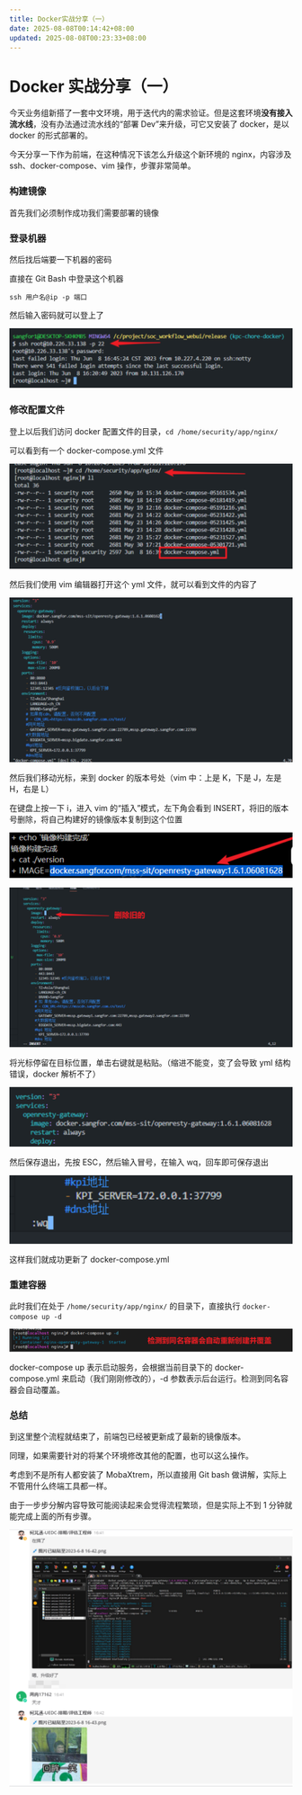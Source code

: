 ```yaml
---
title: Docker实战分享（一）
date: 2025-08-08T00:14:42+08:00
updated: 2025-08-08T00:23:33+08:00
---
```


# Docker 实战分享（一）

今天业务组新搭了一套中文环境，用于迭代内的需求验证。但是这套环境**没有接入流水线**，没有办法通过流水线的“部署 Dev”来升级，可它又安装了 docker，是以 docker 的形式部署的。

今天分享一下作为前端，在这种情况下该怎么升级这个新环境的 nginx，内容涉及 ssh、docker-compose、vim 操作，步骤非常简单。

### 构建镜像

首先我们必须制作成功我们需要部署的镜像

### 登录机器

然后找后端要一下机器的密码

直接在 Git Bash 中登录这个机器

`ssh 用户名@ip -p 端口`

然后输入密码就可以登上了

![](./img/IcjQb0OyYotdUuxLl45c2TVtnog.png)

### 修改配置文件

登上以后我们访问 docker 配置文件的目录，`cd /home/security/app/nginx/`

可以看到有一个 docker-compose.yml 文件

![](./img/P3psb52aKoERflxpmR7cKCdyn4b.png)

然后我们使用 vim 编辑器打开这个 yml 文件，就可以看到文件的内容了

![](./img/FGoZbJGxFovK5Vx6jC3cNrxgnbg.png)

然后我们移动光标，来到 docker 的版本号处（vim 中：上是 K，下是 J，左是 H，右是 L）

在键盘上按一下 i，进入 vim 的“插入”模式，左下角会看到 INSERT，将旧的版本号删除，将自己构建好的镜像版本复制到这个位置

![](./img/AkpCbtfYAoi5i6xXQpEckczWnbf.png)

![](./img/NIBebdlhzoLxLGxkt5ncIYMvnuh.png)

将光标停留在目标位置，单击右键就是粘贴。（缩进不能变，变了会导致 yml 结构错误，docker 解析不了）

![](./img/Sunnb90wuoVn73xaVfAc0s8mnvf.png)

然后保存退出，先按 ESC，然后输入冒号，在输入 wq，回车即可保存退出

![](./img/HvmCbYin1oT09axyQuhc5kx2n0e.png)

这样我们就成功更新了 docker-compose.yml

### 重建容器

此时我们在处于 `/home/security/app/nginx/` 的目录下，直接执行 `docker-compose up -d`

![](./img/V4vQbKfCfo01G8xQAAeccnnMnwe.png)

docker-compose up 表示启动服务，会根据当前目录下的 docker-compose.yml 来启动（我们刚刚修改的），-d 参数表示后台运行。检测到同名容器会自动覆盖。

### 总结

到这里整个流程就结束了，前端包已经被更新成了最新的镜像版本。

同理，如果需要针对的将某个环境修改其他的配置，也可以这么操作。

考虑到不是所有人都安装了 MobaXtrem，所以直接用 Git bash 做讲解，实际上不管用什么终端工具都一样。

由于一步步分解内容导致可能阅读起来会觉得流程繁琐，但是实际上不到 1 分钟就能完成上面的所有步骤。

![](./img/LXeGbAu3Ao8IW4xBDTmcLRljn3g.png)
